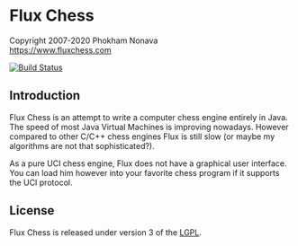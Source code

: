 Flux Chess
==========

Copyright 2007-2020 Phokham Nonava  
https://www.fluxchess.com

[![Build Status](https://dev.azure.com/fluxroot/flux/_apis/build/status/fluxroot.flux?branchName=master)](https://dev.azure.com/fluxroot/flux/_build/latest?definitionId=5&branchName=master)


Introduction
------------
Flux Chess is an attempt to write a computer chess engine entirely in 
Java. The speed of most Java Virtual Machines is improving nowadays. 
However compared to other C/C++ chess engines Flux is still slow (or 
maybe my algorithms are not that sophisticated?). 

As a pure UCI chess engine, Flux does not have a graphical user 
interface. You can load him however into your favorite chess program if 
it supports the UCI protocol. 


License
-------
Flux Chess is released under version 3 of the [LGPL].


[LGPL]: http://www.gnu.org/copyleft/lgpl.html

